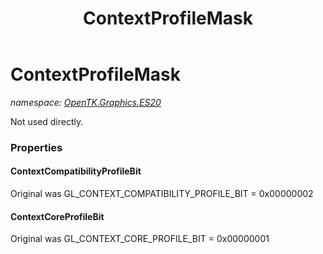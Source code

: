 ﻿---
title: ContextProfileMask
---

# ContextProfileMask
_namespace: [OpenTK.Graphics.ES20](N-OpenTK.Graphics.ES20.html)_

Not used directly.



### Properties

#### ContextCompatibilityProfileBit
Original was GL_CONTEXT_COMPATIBILITY_PROFILE_BIT = 0x00000002
#### ContextCoreProfileBit
Original was GL_CONTEXT_CORE_PROFILE_BIT = 0x00000001

